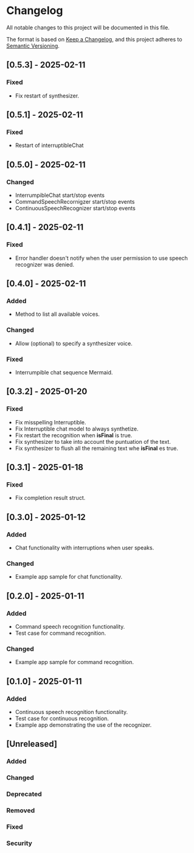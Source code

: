# Changelog

All notable changes to this project will be documented in this file.

The format is based on [Keep a Changelog](https://keepachangelog.com/en/1.1.0/),
and this project adheres to [Semantic Versioning](https://semver.org/spec/v2.0.0.html).

## [0.5.3] - 2025-02-11

### Fixed

- Fix restart of synthesizer.

## [0.5.1] - 2025-02-11

### Fixed
- Restart of interruptibleChat

## [0.5.0] - 2025-02-11

### Changed
- InterrumpibleChat start/stop events 
- CommandSpeechRecornigzer start/stop events
- ContinuousSpeechRecognizer start/stop events
  
## [0.4.1] - 2025-02-11

### Fixed
- Error handler doesn't notify when the user permission to use speech recognizer was denied.

## [0.4.0] - 2025-02-11
### Added
- Method to list all available voices.

### Changed
- Allow (optional) to specify a synthesizer voice.

### Fixed
- Interrumpible chat sequence Mermaid.

## [0.3.2] - 2025-01-20
### Fixed
- Fix misspelling Interruptible.
- Fix Interruptible chat model to always synthetize.
- Fix restart the recognition when **isFinal** is true.
- Fix synthesizer to take into account the puntuation of the text.
- Fix synthesizer to flush all the remaining text whe **isFinal** es true.

## [0.3.1] - 2025-01-18

### Fixed
- Fix completion result struct.

## [0.3.0] - 2025-01-12

### Added
- Chat functionality with interruptions when user speaks.

### Changed
- Example app sample for chat functionality.

## [0.2.0] - 2025-01-11

### Added
- Command speech recognition functionality.
- Test case for command recognition.

### Changed
- Example app sample for command recognition.

## [0.1.0] - 2025-01-11

### Added
- Continuous speech recognition functionality.
- Test case for continuous recognition.
- Example app demonstrating the use of the recognizer.

## [Unreleased]

### Added
### Changed
### Deprecated
### Removed
### Fixed
### Security

